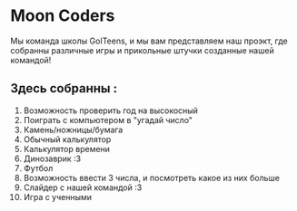 # Moon Coders

 Мы команда школы GoITeens, и мы вам представляем наш проэкт,
где собранны различные игры и прикольные штучки созданные нашей командой!

## Здесь собранны :
1. Возможность проверить год на высокосный
2. Поиграть с компьютером в "угадай число"
3. Камень/ножницы/бумага
4. Обычный калькулятор
5. Калькулятор времени
6. Динозаврик :3
7. Футбол
8. Возможность ввести 3 числа, и посмотреть какое из них больше
9. Слайдер с нашей командой :3
10. Игра с ученными
